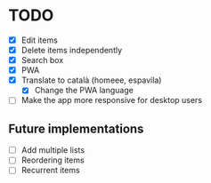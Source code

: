 # TODO

- [x] Edit items
- [x] Delete items independently
- [x] Search box
- [x] PWA
- [x] Translate to català (homeee, espavila)
  - [x] Change the PWA language
- [ ] Make the app more responsive for desktop users

## Future implementations

- [ ] Add multiple lists
- [ ] Reordering items
- [ ] Recurrent items
